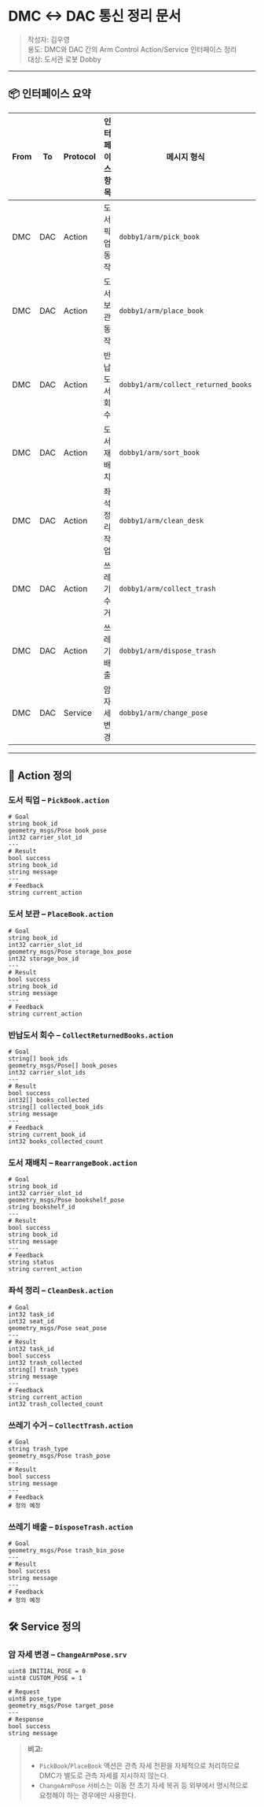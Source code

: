 # DMC <-> DAC 통신 정리 문서

> 작성자: 김우영  
> 용도: DMC와 DAC 간의 Arm Control Action/Service 인터페이스 정리  
> 대상: 도서관 로봇 Dobby

---

## 📦 인터페이스 요약

| From | To   | Protocol | 인터페이스 항목     | 메시지 형식                              |
|------|------|----------|----------------------|------------------------------------------|
| DMC  | DAC  | Action   | 도서 픽업 동작        | `dobby1/arm/pick_book`                   |
| DMC  | DAC  | Action   | 도서 보관 동작        | `dobby1/arm/place_book`                  |
| DMC  | DAC  | Action   | 반납도서 회수         | `dobby1/arm/collect_returned_books`      |
| DMC  | DAC  | Action   | 도서 재배치           | `dobby1/arm/sort_book`                   |
| DMC  | DAC  | Action   | 좌석 정리 작업         | `dobby1/arm/clean_desk`                  |
| DMC  | DAC  | Action   | 쓰레기 수거           | `dobby1/arm/collect_trash`               |
| DMC  | DAC  | Action   | 쓰레기 배출           | `dobby1/arm/dispose_trash`               |
| DMC  | DAC  | Service  | 암 자세 변경           | `dobby1/arm/change_pose`                 |

---

## 🎯 Action 정의

### 도서 픽업 – `PickBook.action`

```action
# Goal
string book_id
geometry_msgs/Pose book_pose
int32 carrier_slot_id
---
# Result
bool success
string book_id
string message
---
# Feedback
string current_action
```

### 도서 보관 – `PlaceBook.action`

```action
# Goal
string book_id
int32 carrier_slot_id
geometry_msgs/Pose storage_box_pose
int32 storage_box_id
---
# Result
bool success
string book_id
string message
---
# Feedback
string current_action
```

### 반납도서 회수 – `CollectReturnedBooks.action`

```action
# Goal
string[] book_ids
geometry_msgs/Pose[] book_poses
int32 carrier_slot_ids
---
# Result
bool success
int32[] books_collected
string[] collected_book_ids
string message
---
# Feedback
string current_book_id
int32 books_collected_count
```

### 도서 재배치 – `RearrangeBook.action`

```action
# Goal
string book_id
int32 carrier_slot_id
geometry_msgs/Pose bookshelf_pose
string bookshelf_id
---
# Result
bool success
string book_id
string message
---
# Feedback
string status
string current_action
```

### 좌석 정리 – `CleanDesk.action`

```action
# Goal
int32 task_id
int32 seat_id
geometry_msgs/Pose seat_pose
---
# Result
int32 task_id
bool success
int32 trash_collected
string[] trash_types
string message
---
# Feedback
string current_action
int32 trash_collected_count
```

### 쓰레기 수거 – `CollectTrash.action`

```action
# Goal
string trash_type
geometry_msgs/Pose trash_pose
---
# Result
bool success
string message
---
# Feedback
# 정의 예정
```

### 쓰레기 배출 – `DisposeTrash.action`

```action
# Goal
geometry_msgs/Pose trash_bin_pose
---
# Result
bool success
string message
---
# Feedback
# 정의 예정
```

## 🛠️ Service 정의

### 암 자세 변경 – `ChangeArmPose.srv`

```srv
uint8 INITIAL_POSE = 0
uint8 CUSTOM_POSE = 1

# Request
uint8 pose_type
geometry_msgs/Pose target_pose
---
# Response
bool success
string message
```

> **비고:**  
> - `PickBook`/`PlaceBook` 액션은 관측 자세 전환을 자체적으로 처리하므로 DMC가 별도로 관측 자세를 지시하지 않는다.  
> - `ChangeArmPose` 서비스는 이동 전 초기 자세 복귀 등 외부에서 명시적으로 요청해야 하는 경우에만 사용한다.

